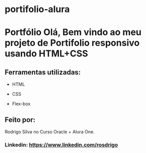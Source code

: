 # portifolio-alura


# Portfólio Olá, Bem vindo ao meu projeto de Portifolio responsivo usando HTML+CSS

## Ferramentas utilizadas:

* HTML

* CSS

* Flex-box

## Feito por: 
Rodrigo Silva no Curso Oracle + Alura One.



### Linkedin: https://www.linkedin.com/rosdrigo
